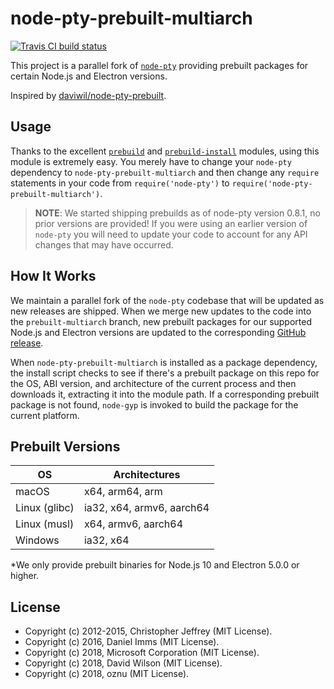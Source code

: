 # node-pty-prebuilt-multiarch

[![Travis CI build status](https://travis-ci.org/oznu/node-pty-prebuilt-multiarch.svg)](https://travis-ci.org/oznu/node-pty-prebuilt-multiarch)

This project is a parallel fork of [`node-pty`](https://github.com/Microsoft/node-pty) providing prebuilt packages for certain Node.js and Electron versions.

Inspired by [daviwil/node-pty-prebuilt](https://github.com/daviwil/node-pty-prebuilt).

## Usage

Thanks to the excellent [`prebuild`](https://github.com/prebuild/prebuild) and [`prebuild-install`](https://github.com/prebuild/prebuild) modules, using this module is extremely easy.  You merely have to change your `node-pty` dependency to `node-pty-prebuilt-multiarch` and then change any `require` statements in your code from `require('node-pty')` to `require('node-pty-prebuilt-multiarch')`.

> **NOTE**: We started shipping prebuilds as of node-pty version 0.8.1, no prior versions are provided!  If you were using an earlier version of `node-pty` you will need to update your code to account for any API changes that may have occurred.

## How It Works

We maintain a parallel fork of the `node-pty` codebase that will be updated as new releases are shipped.  When we merge new updates to the code into the `prebuilt-multiarch` branch, new prebuilt packages for our supported Node.js and Electron versions are updated to the corresponding [GitHub release](https://github.com/oznu/node-pty-prebuilt-multiarch/releases).

When `node-pty-prebuilt-multiarch` is installed as a package dependency, the install script checks to see if there's a prebuilt package on this repo for the OS, ABI version, and architecture of the current process and then downloads it, extracting it into the module path.  If a corresponding prebuilt package is not found, `node-gyp` is invoked to build the package for the current platform.

## Prebuilt Versions

| OS              | Architectures               |
| --------------- |-----------------------------|
| macOS           | x64, arm64, arm             |
| Linux (glibc)   | ia32, x64, armv6, aarch64   |
| Linux (musl)    | x64, armv6, aarch64         |
| Windows         | ia32, x64                   |


*We only provide prebuilt binaries for Node.js 10 and Electron 5.0.0 or higher.

## License

* Copyright (c) 2012-2015, Christopher Jeffrey (MIT License).
* Copyright (c) 2016, Daniel Imms (MIT License).
* Copyright (c) 2018, Microsoft Corporation (MIT License).
* Copyright (c) 2018, David Wilson (MIT License).
* Copyright (c) 2018, oznu (MIT License).